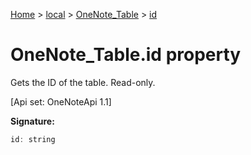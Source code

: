 [Home](./index) &gt; [local](local.md) &gt; [OneNote\_Table](local.onenote_table.md) &gt; [id](local.onenote_table.id.md)

# OneNote\_Table.id property

Gets the ID of the table. Read-only. 

 \[Api set: OneNoteApi 1.1\]

**Signature:**
```javascript
id: string
```
